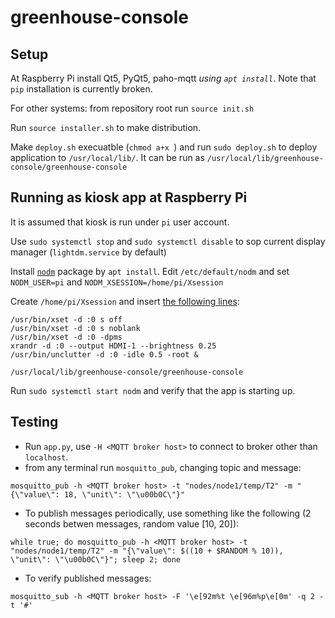 # greenhouse-console

## Setup

At Raspberry Pi install Qt5, PyQt5, paho-mqtt _using `apt install`_. Note that `pip` installation
 is currently broken. 

For other systems: from repository root run `source init.sh`

Run `source installer.sh` to make distribution.

Make `deploy.sh` execuatble (`chmod a+x `) and run `sudo deploy.sh` to
 deploy application to `/usr/local/lib/`.  It can be run as 
 `/usr/local/lib/greenhouse-console/greenhouse-console`

## Running as kiosk app at Raspberry Pi

It is assumed that kiosk is run under `pi` user account.

Use `sudo systemctl stop` and `sudo systemctl disable` to sop current display manager
 (`lightdm.service` by default)

Install [`nodm`](https://github.com/spanezz/nodm) package by `apt install`.
 Edit `/etc/default/nodm` and set `NODM_USER=pi` and 
`NODM_XSESSION=/home/pi/Xsession`

Create `/home/pi/Xsession` and insert
 [the following lines](https://github.com/ekondayan/poor_mans_kiosk):

```
/usr/bin/xset -d :0 s off
/usr/bin/xset -d :0 s noblank
/usr/bin/xset -d :0 -dpms
xrandr -d :0 --output HDMI-1 --brightness 0.25
/usr/bin/unclutter -d :0 -idle 0.5 -root &

/usr/local/lib/greenhouse-console/greenhouse-console
```

Run `sudo systemctl start nodm` and verify that the app is starting up.

## Testing 

- Run `app.py`, use `-H <MQTT broker host>` to connect to broker other than `localhost`.
- from any terminal run `mosquitto_pub`, changing topic and message: 
 ````
 mosquitto_pub -h <MQTT broker host> -t "nodes/node1/temp/T2" -m "{\"value\": 18, \"unit\": \"\u00b0C\"}"
 ```` 
- To publish messages periodically, use something like the following (2 seconds betwen messages, random value [10, 20]):
```
while true; do mosquitto_pub -h <MQTT broker host> -t "nodes/node1/temp/T2" -m "{\"value\": $((10 + $RANDOM % 10)), \"unit\": \"\u00b0C\"}"; sleep 2; done
```
- To verify published messages:
```
mosquitto_sub -h <MQTT broker host> -F '\e[92m%t \e[96m%p\e[0m' -q 2 -t '#'
```